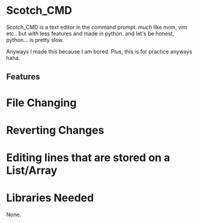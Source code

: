 # Scotch_CMD

Scotch_CMD is a text editor in the command prompt. *much* like nvim, vim etc.. but with less features and made in python.
and let's be honest, python... is pretty slow.

Anyways I made this because I am bored. Plus, this is for practice anyways haha.

## Features
# File Changing
# Reverting Changes
# Editing lines that are stored on a List/Array

# Libraries Needed
None.
